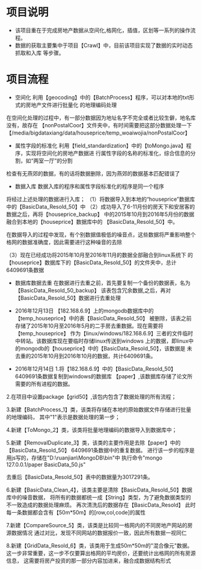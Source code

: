 # 项目说明
+ 该项目重在于完成房地产数据从空间化,格网化，插值，区划等一系列的操作流程。
+ 数据的获取主要集中于项目【Crawl】中，目前该项目实现了数据的实时动态抓取和入库
等步骤。
# 项目流程
+ 空间化
利用【geocoding】中的【BatchProcess】程序，可以对本地的txt形式的房地产文件进行批量化
的地理编码处理

在空间化处理的过程中，有一部分数据因为地址名字不完全或者比较生僻，地名库没有，故存在
【nonPostalCoor】文件夹中，有时间需要把这部分数据处理一下
【/media/bigdataxiang/data/houseprice/temp_woaiwojia/nonPostalCoor】


+ 属性字段的标准化
利用【field_standardization】中的【toMongo.java】程序，实现将空间化的房地产数据进
行属性字段的名称的标准化，综合信息的分割，如“两室一厅”的分割

检查有无燕郊的数据，有的话将数据删除，因为燕郊的数据基本匹配错误了

+ 数据入库
数据入库的程序和属性字段标准化的程序是同一个程序

将经过上述处理的数据进行入库；
（1）将数据导入到本地的“houseprice”数据库中的【BasicData_Resold_50】中
（2）成功导入了6-11月份的房天下和安居客的数据之后，再将【houseprice_backup】
中的2015年10月到2016年5月份的数据融合到本地的【houseprice】数据库中的
【BasicData_Resold_50】中。

在数据导入的过程中发现，有个别数据值极低的噪音点，这些数据将严重影响整个
格网的数据准确度，因此需要进行这种噪音的去除

（3）现在已经成功将2015年10月至2016年11月的数据全部融合到linux系统下
的【houseprice】数据库下的【BasicData_Resold_50】的文件夹中，总计
6409691条数据

+ 数据库数据去重
在数据进行去重之前，首先要复制一个备份的数据表，名为【BasicData_Resold_50_backup】
该表包含冗余数据,之后，再对【BasicData_Resold_50】数据进行去重处理

+ 2016年12月13日
【182.168.6.9】上的mongodb数据库中的【temp_houseprice】中的表【BasicData_Resold_50】
被删除，该表之前存储了2015年10月至2016年5月的二手房去重数据。现在需要将【temp_houseprice】
作为【linux/windows/182.168.6.9】三者的文件临时中转站。该数据库现在要临时存储linux传送到windows
上的数据，即linux中的mongodb的【houseprice】中的【BasicData_Resold_50】，该数据是
未去重的2015年10月到2016年10月的数据，共计6409691条。

+ 2016年12月14日
1.将【182.168.6.9】中的【BasicData_Resold_50】6409691条数据复制到windows的数据库
【paper】,该数据库存储了论文所需要的所有进程的数据。

2.在项目中设置package【grid50】,该包内包含了数据处理的所有流程；

3.新建【BatchProcess_1】类，该类将存储在本地的原始数据文件存储进行批量的地理编码，
  其中"1"表示是数据处理的第一步；

4.新建【ToMongo_2】类，该类将批量地理编码的数据导入到数据库中；

5.新建【RemovalDuplicate_3】类，该类的主要作用是去除【paper】中的【BasicData_Resold_50】
  6409691条数据中的重复数据。
  进行该一步的程序是用js写的，存储在"D:\ruanjian\MongoDB\bin"中
  执行命令"mongo 127.0.0.1/paper BasicData_50.js"
  
  去重后【BasicData_Resold_50】表中的数据量为3017291条。
  
6.新建【BasicData_Clean_4】，该类主要是清除【BasicData_Resold_50】数据库中的噪音数据，
  将所有的数据都统一成【String】类型，为了避免数据类型的不一致造成的数据处理麻烦。
  再次清洗后的数据存在【BasicData_Resold】
  此时每一条数据都会含有【50m*50m】的[row,col,code]的属性
  
7.新建【CompareSource_5】类，该类是比较同一格网内的不同房地产网站的房源数据情况
  通过对比，发现不同网站的数据报价一致，因此所有数据一视同仁
    
8.新建【GridData_Resold_6】类，该类用于生成50m*50m的"混合像元"数据。
  这一步非常重要，这一步不仅要算出格网的平均房价，还要统计出格网的所有房源信息，
  这需要将房产投资的那一部分内容加进来，融合成数据结构形式
